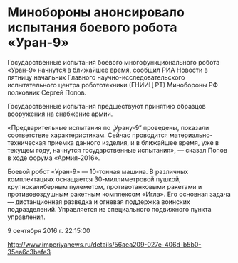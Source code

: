# Минобороны анонсировало испытания боевого робота «Уран-9»

Государственные испытания боевого многофункционального робота «Уран-9» 
начнутся в ближайшее время, сообщил РИА Новости в пятницу начальник 
Главного научно-исследовательского испытательного центра робототехники 
(ГНИИЦ РТ) Минобороны РФ полковник Сергей Попов.

Государственные испытания предшествуют принятию образцов вооружения на 
снабжение армии.

«Предварительные испытания по „Урану-9“ проведены, показали соответствие 
характеристикам. Сейчас проводится материально-техническая приемка 
данного изделия, и в ближайшее время, уже в текущем году, начнутся 
государственные испытания», — сказал Попов в ходе форума «Армия-2016».

Боевой робот «Уран-9» — 10-тонная машина. В различных комплектациях 
оснащается 30-миллиметровой пушкой, крупнокалиберным пулеметом, 
противотанковыми ракетами и противовоздушным ракетным комплексом «Игла». 
Его основная задача — дистанционная разведка и огневая поддержка 
воинских подразделений. Управляется из специального подвижного пункта 
управления.

9 сентября 2016 г. 22:15:00

http://www.imperiyanews.ru/details/56aea209-027e-406d-b5b0-35ea6c3befe3
